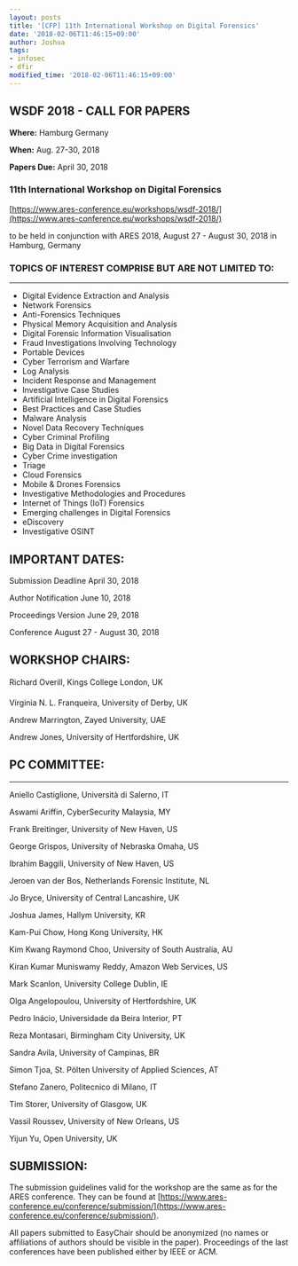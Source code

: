 ```yaml
---
layout: posts
title: '[CFP] 11th International Workshop on Digital Forensics'
date: '2018-02-06T11:46:15+09:00'
author: Joshua
tags:
- infosec
- dfir
modified_time: '2018-02-06T11:46:15+09:00'
---
```

## WSDF 2018 - CALL FOR PAPERS
**Where:** Hamburg Germany

**When:** Aug. 27-30, 2018

**Papers Due:** April 30, 2018

### 11th International Workshop on Digital Forensics
[https://www.ares-conference.eu/workshops/wsdf-2018/](https://www.ares-conference.eu/workshops/wsdf-2018/)

to be held in conjunction with ARES 2018, August 27 - August 30, 2018 in Hamburg, Germany

### TOPICS OF INTEREST COMPRISE BUT ARE NOT LIMITED TO:
--------------------------------------------------
* Digital Evidence Extraction and Analysis
* Network Forensics
* Anti-Forensics Techniques
* Physical Memory Acquisition and Analysis
* Digital Forensic Information Visualisation
* Fraud Investigations Involving Technology
* Portable Devices
* Cyber Terrorism and Warfare
* Log Analysis
* Incident Response and Management
* Investigative Case Studies
* Artificial Intelligence in Digital Forensics
* Best Practices and Case Studies
* Malware Analysis
* Novel Data Recovery Techniques
* Cyber Criminal Profiling
* Big Data in Digital Forensics
* Cyber Crime investigation
* Triage
* Cloud Forensics
* Mobile & Drones Forensics
* Investigative Methodologies and Procedures
* Internet of Things (IoT) Forensics
* Emerging challenges in Digital Forensics
* eDiscovery
* Investigative OSINT

## IMPORTANT DATES:

Submission Deadline	  April 30, 2018

Author Notification 	  June 10, 2018

Proceedings Version	  June 29, 2018

Conference 		  August 27 - August 30, 2018


## WORKSHOP CHAIRS:


Richard Overill, Kings College London, UK

Virginia N. L. Franqueira, University of Derby, UK

Andrew Marrington, Zayed University, UAE

Andrew Jones, University of Hertfordshire, UK

## PC COMMITTEE:
------------
Aniello Castiglione, Università di Salerno, IT

Aswami Ariffin, CyberSecurity Malaysia, MY

Frank Breitinger, University of New Haven, US

George Grispos, University of Nebraska Omaha, US

Ibrahim Baggili, University of New Haven, US

Jeroen van der Bos, Netherlands Forensic Institute, NL

Jo Bryce, University of Central Lancashire, UK

Joshua James, Hallym University, KR

Kam-Pui Chow, Hong Kong University, HK

Kim Kwang Raymond Choo, University of South Australia, AU

Kiran Kumar Muniswamy Reddy, Amazon Web Services, US

Mark Scanlon, University College Dublin, IE

Olga Angelopoulou, University of Hertfordshire, UK

Pedro Inácio, Universidade da Beira Interior, PT

Reza Montasari, Birmingham City University, UK

Sandra Avila, University of Campinas, BR

Simon Tjoa, St. Pölten University of Applied Sciences, AT

Stefano Zanero, Politecnico di Milano, IT

Tim Storer, University of Glasgow, UK

Vassil Roussev, University of New Orleans, US

Yijun Yu, Open University, UK

## SUBMISSION:

The submission guidelines valid for the workshop are the same as for the ARES conference. They can be found at [https://www.ares-conference.eu/conference/submission/](https://www.ares-conference.eu/conference/submission/).

All papers submitted to EasyChair should be anonymized (no names or affiliations of authors should be visible in the paper).
Proceedings of the last conferences have been published either by IEEE or ACM.
